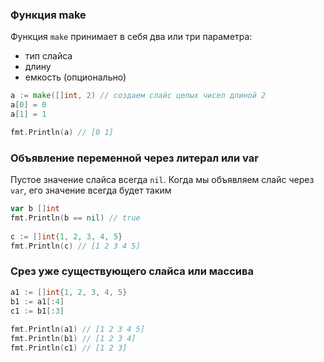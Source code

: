 ### Функция make
Функция `make` принимает в себя два или три параметра:
- тип слайса
- длину
- емкость (опционально)
```go
a := make([]int, 2) // создаем слайс целых чисел длиной 2
a[0] = 0
a[1] = 1

fmt.Println(a) // [0 1]
```

### Объявление переменной через литерал или var
Пустое значение слайса всегда `nil`. Когда мы объявляем слайс через `var`, его значение всегда будет таким
```go
var b []int  
fmt.Println(b == nil) // true  
  
c := []int{1, 2, 3, 4, 5}  
fmt.Println(c) // [1 2 3 4 5]
```

### Срез уже существующего слайса или массива
```go
a1 := []int{1, 2, 3, 4, 5}  
b1 := a1[:4]  
c1 := b1[:3]  
  
fmt.Println(a1) // [1 2 3 4 5]  
fmt.Println(b1) // [1 2 3 4]  
fmt.Println(c1) // [1 2 3]
```
